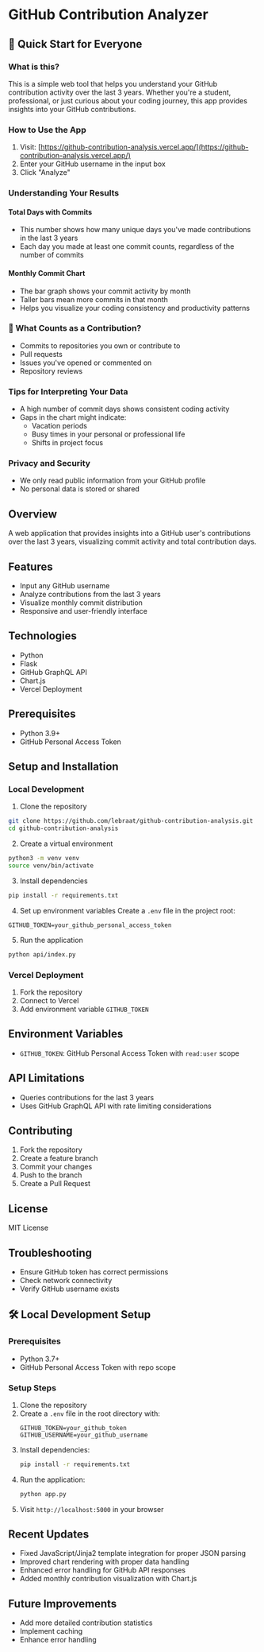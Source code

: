 # GitHub Contribution Analyzer

## 🚀 Quick Start for Everyone

### What is this?
This is a simple web tool that helps you understand your GitHub contribution activity over the last 3 years. Whether you're a student, professional, or just curious about your coding journey, this app provides insights into your GitHub contributions.

### How to Use the App
1. Visit: [https://github-contribution-analysis.vercel.app/](https://github-contribution-analysis.vercel.app/)
2. Enter your GitHub username in the input box
3. Click "Analyze"

### Understanding Your Results

#### Total Days with Commits
- This number shows how many unique days you've made contributions in the last 3 years
- Each day you made at least one commit counts, regardless of the number of commits

#### Monthly Commit Chart
- The bar graph shows your commit activity by month
- Taller bars mean more commits in that month
- Helps you visualize your coding consistency and productivity patterns

### 🤔 What Counts as a Contribution?
- Commits to repositories you own or contribute to
- Pull requests
- Issues you've opened or commented on
- Repository reviews

### Tips for Interpreting Your Data
- A high number of commit days shows consistent coding activity
- Gaps in the chart might indicate:
  - Vacation periods
  - Busy times in your personal or professional life
  - Shifts in project focus

### Privacy and Security
- We only read public information from your GitHub profile
- No personal data is stored or shared

## Overview
A web application that provides insights into a GitHub user's contributions over the last 3 years, visualizing commit activity and total contribution days.

## Features
- Input any GitHub username
- Analyze contributions from the last 3 years
- Visualize monthly commit distribution
- Responsive and user-friendly interface

## Technologies
- Python
- Flask
- GitHub GraphQL API
- Chart.js
- Vercel Deployment

## Prerequisites
- Python 3.9+
- GitHub Personal Access Token

## Setup and Installation

### Local Development
1. Clone the repository
```bash
git clone https://github.com/lebraat/github-contribution-analysis.git
cd github-contribution-analysis
```

2. Create a virtual environment
```bash
python3 -m venv venv
source venv/bin/activate
```

3. Install dependencies
```bash
pip install -r requirements.txt
```

4. Set up environment variables
Create a `.env` file in the project root:
```
GITHUB_TOKEN=your_github_personal_access_token
```

5. Run the application
```bash
python api/index.py
```

### Vercel Deployment
1. Fork the repository
2. Connect to Vercel
3. Add environment variable `GITHUB_TOKEN`

## Environment Variables
- `GITHUB_TOKEN`: GitHub Personal Access Token with `read:user` scope

## API Limitations
- Queries contributions for the last 3 years
- Uses GitHub GraphQL API with rate limiting considerations

## Contributing
1. Fork the repository
2. Create a feature branch
3. Commit your changes
4. Push to the branch
5. Create a Pull Request

## License
MIT License

## Troubleshooting
- Ensure GitHub token has correct permissions
- Check network connectivity
- Verify GitHub username exists

## 🛠️ Local Development Setup

### Prerequisites
- Python 3.7+
- GitHub Personal Access Token with repo scope

### Setup Steps
1. Clone the repository
2. Create a `.env` file in the root directory with:
   ```
   GITHUB_TOKEN=your_github_token
   GITHUB_USERNAME=your_github_username
   ```
3. Install dependencies:
   ```bash
   pip install -r requirements.txt
   ```
4. Run the application:
   ```bash
   python app.py
   ```
5. Visit `http://localhost:5000` in your browser

## Recent Updates
- Fixed JavaScript/Jinja2 template integration for proper JSON parsing
- Improved chart rendering with proper data handling
- Enhanced error handling for GitHub API responses
- Added monthly contribution visualization with Chart.js

## Future Improvements
- Add more detailed contribution statistics
- Implement caching
- Enhance error handling
